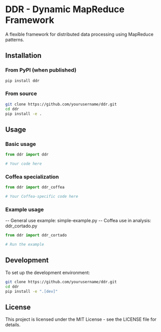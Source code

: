 # DDR - Dynamic MapReduce Framework

A flexible framework for distributed data processing using MapReduce patterns.

## Installation

### From PyPI (when published)
```bash
pip install ddr
```

### From source
```bash
git clone https://github.com/yourusername/ddr.git
cd ddr
pip install -e .
```

## Usage

### Basic usage
```python
from ddr import ddr

# Your code here
```

### Coffea specialization
```python
from ddr import ddr_coffea

# Your Coffea-specific code here
```

### Example usage
-- General use example: simple-example.py
-- Coffea use in analysis: ddr_cortado.py

```python
from ddr import ddr_cortado

# Run the example
```

## Development

To set up the development environment:

```bash
git clone https://github.com/yourusername/ddr.git
cd ddr
pip install -e ".[dev]"
```

## License

This project is licensed under the MIT License - see the LICENSE file for details.
